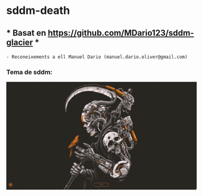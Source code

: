 # sddm-death


## * Basat en https://github.com/MDario123/sddm-glacier *

    - Reconeixements a ell Manuel Dario (manuel.dario.oliver@gmail.com)


### Tema de sddm:

<img src="./Preview.png" />
